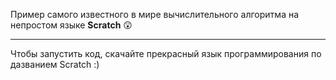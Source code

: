 Пример самого известного в мире вычислительного алгоритма на непростом языке **Scratch** 😲
<hr></hr>

Чтобы запустить код, скачайте прекрасный язык программирования по дазванием Scratch :)
